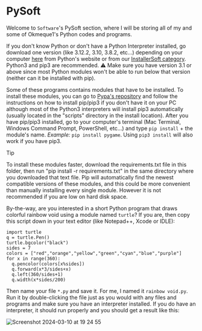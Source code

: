# PySoft
Welcome to `Software`'s PySoft section, where I will be storing all of my and some of Okmeque1's Python codes and programs.

If you don't know Python or don't have a Python Interpreter installed, go download one version (like 3.12.2, 3.10, 3.8.2, etc...) depending on your computer [here](https://www.python.org/downloads/) from Python's website or from our [InstallerSoft category](https://github.com/GamerSoft24/Software/tree/Main/InstallerSoft/Windows/Python). Python3 and pip3 are recommended. ⚠ Make sure you have version 3.1 or above since most Python modules won't be able to run below that version (neither can it be installed with pip). 

Some of these programs contains modules that have to be installed. To install these modules, you can go to [Pypa's repository](https://github.com/pypa/pip) and follow the instructions on how to install pip/pip3 if you don't have it on your PC although most of the Python3 interpreters will install pip3 automatically (usually located in the "scripts" directory in the install location).
After you have pip/pip3 installed, go to your computer's terminal (Mac Terminal, Windows Command Prompt, PowerShell, etc...) and type `pip install` + the module's name. *Example:* `pip install pygame`. Using `pip3 install` will also work if you have pip3.

> [!TIP]
>
> To install these modules faster, download the requirements.txt file in this folder, then run "pip install -r requirements.txt" in the same directory where you downloaded that text file. Pip will automatically find the newest compatible versions of these modules, and this could be more convenient than manually installing every single module. However it is not recommended if you are low on hard disk space.
> 
By-the-way, are you interested in a short Python program that draws colorful rainbow void using a module named `turtle`? If you are, then copy this script down in your text editor (like Notepad++, Xcode or IDLE):
```
import turtle
q = turtle.Pen()
turtle.bgcolor("black")
sides = 7
colors = ["red","orange","yellow","green","cyan","blue","purple"]
for x in range(360):
  q.pencolor(colors[x%sides])
  q.forward(x*3/sides+x)
  q.left(360/sides+1)
  q.width(x*sides/200)
```
Then name your file `*.py` and save it. For me, I named it `rainbow void.py`. Run it by double-clicking the file just as you would with any files and programs and make sure you have an interpreter installed. If you do have an interpreter, it should run properly and you should get a result like this:

![Screenshot 2024-03-10 at 19 24 55](https://github.com/GamerSoft24/Software/assets/136463938/07d213aa-acf2-4a58-bfae-32a5b3fce544)

